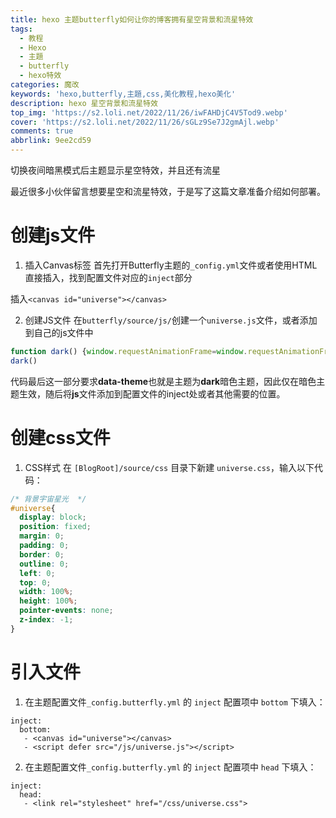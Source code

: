 ```yaml
---
title: hexo 主题butterfly如何让你的博客拥有星空背景和流星特效
tags:
  - 教程
  - Hexo
  - 主題
  - butterfly
  - hexo特效
categories: 魔改
keywords: 'hexo,butterfly,主題,css,美化教程,hexo美化'
description: hexo 星空背景和流星特效
top_img: 'https://s2.loli.net/2022/11/26/iwFAHDjC4V5Tod9.webp'
cover: 'https://s2.loli.net/2022/11/26/sGLz9Se7J2gmAjl.webp'
comments: true
abbrlink: 9ee2cd59
---
```


切换夜间暗黑模式后主题显示星空特效，并且还有流星
<!-- more -->

最近很多小伙伴留言想要星空和流星特效，于是写了这篇文章准备介绍如何部署。

# 创建js文件

1. 插入Canvas标签
  首先打开Butterfly主题的`_config.yml`文件或者使用HTML直接插入，找到配置文件对应的`inject`部分

  插入`<canvas id="universe"></canvas>`

2. 创建JS文件
  在`butterfly/source/js/`创建一个`universe.js`文件，或者添加到自己的js文件中

~~~js
function dark() {window.requestAnimationFrame=window.requestAnimationFrame||window.mozRequestAnimationFrame||window.webkitRequestAnimationFrame||window.msRequestAnimationFrame;var n,e,i,h,t=.05,s=document.getElementById("universe"),o=!0,a="180,184,240",r="226,225,142",d="226,225,224",c=[];function f(){n=window.innerWidth,e=window.innerHeight,i=.216*n,s.setAttribute("width",n),s.setAttribute("height",e)}function u(){h.clearRect(0,0,n,e);for(var t=c.length,i=0;i<t;i++){var s=c[i];s.move(),s.fadeIn(),s.fadeOut(),s.draw()}}function y(){this.reset=function(){this.giant=m(3),this.comet=!this.giant&&!o&&m(10),this.x=l(0,n-10),this.y=l(0,e),this.r=l(1.1,2.6),this.dx=l(t,6*t)+(this.comet+1-1)*t*l(50,120)+2*t,this.dy=-l(t,6*t)-(this.comet+1-1)*t*l(50,120),this.fadingOut=null,this.fadingIn=!0,this.opacity=0,this.opacityTresh=l(.2,1-.4*(this.comet+1-1)),this.do=l(5e-4,.002)+.001*(this.comet+1-1)},this.fadeIn=function(){this.fadingIn&&(this.fadingIn=!(this.opacity>this.opacityTresh),this.opacity+=this.do)},this.fadeOut=function(){this.fadingOut&&(this.fadingOut=!(this.opacity<0),this.opacity-=this.do/2,(this.x>n||this.y<0)&&(this.fadingOut=!1,this.reset()))},this.draw=function(){if(h.beginPath(),this.giant)h.fillStyle="rgba("+a+","+this.opacity+")",h.arc(this.x,this.y,2,0,2*Math.PI,!1);else if(this.comet){h.fillStyle="rgba("+d+","+this.opacity+")",h.arc(this.x,this.y,1.5,0,2*Math.PI,!1);for(var t=0;t<30;t++)h.fillStyle="rgba("+d+","+(this.opacity-this.opacity/20*t)+")",h.rect(this.x-this.dx/4*t,this.y-this.dy/4*t-2,2,2),h.fill()}else h.fillStyle="rgba("+r+","+this.opacity+")",h.rect(this.x,this.y,this.r,this.r);h.closePath(),h.fill()},this.move=function(){this.x+=this.dx,this.y+=this.dy,!1===this.fadingOut&&this.reset(),(this.x>n-n/4||this.y<0)&&(this.fadingOut=!0)},setTimeout(function(){o=!1},50)}function m(t){return Math.floor(1e3*Math.random())+1<10*t}function l(t,i){return Math.random()*(i-t)+t}f(),window.addEventListener("resize",f,!1),function(){h=s.getContext("2d");for(var t=0;t<i;t++)c[t]=new y,c[t].reset();u()}(),function t(){document.getElementsByTagName('html')[0].getAttribute('data-theme')=='dark'&&u(),window.requestAnimationFrame(t)}()};
dark()

~~~

代码最后这一部分要求**data-theme**也就是主题为**dark**暗色主题，因此仅在暗色主题生效，随后将**js**文件添加到配置文件的inject处或者其他需要的位置。

# 创建css文件

1. CSS样式 在 `[BlogRoot]/source/css` 目录下新建 `universe.css`，输入以下代码：

~~~css
/* 背景宇宙星光  */
#universe{
  display: block;
  position: fixed;
  margin: 0;
  padding: 0;
  border: 0;
  outline: 0;
  left: 0;
  top: 0;
  width: 100%;
  height: 100%;
  pointer-events: none;
  z-index: -1;
}

~~~
# 引入文件
1. 在主题配置文件`_config.butterfly.yml` 的 `inject` 配置项中 `bottom` 下填入：

~~~ymd
inject:
  bottom:
   - <canvas id="universe"></canvas>
   - <script defer src="/js/universe.js"></script>
~~~

2. 在主题配置文件`_config.butterfly.yml` 的 `inject` 配置项中 `head` 下填入：

~~~ymd
inject:
  head:
   - <link rel="stylesheet" href="/css/universe.css">
~~~

